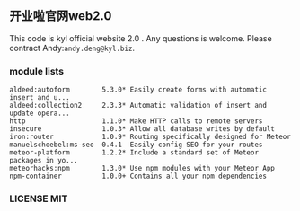 开业啦官网web2.0
-----
This code is kyl official website 2.0 . Any questions is welcome. Please contract Andy:`andy.deng@kyl.biz`. 

### module lists

```shell
aldeed:autoform        5.3.0* Easily create forms with automatic insert and u...
aldeed:collection2     2.3.3* Automatic validation of insert and update opera...
http                   1.1.0* Make HTTP calls to remote servers
insecure               1.0.3* Allow all database writes by default
iron:router            1.0.9* Routing specifically designed for Meteor
manuelschoebel:ms-seo  0.4.1  Easily config SEO for your routes
meteor-platform        1.2.2* Include a standard set of Meteor packages in yo...
meteorhacks:npm        1.3.0* Use npm modules with your Meteor App
npm-container          1.0.0+ Contains all your npm dependencies

```

### LICENSE MIT